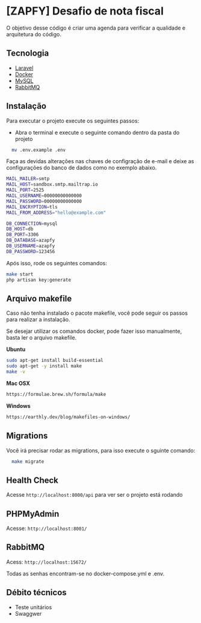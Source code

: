 
# [ZAPFY] Desafio de nota fiscal

O objetivo desse código é criar uma agenda para verificar a qualidade e arquitetura do código.



## Tecnologia

- [Laravel](https://laravel.com/docs/10.x)
- [Docker](https://docs.asaas.com/docs/cobrancas-via-cartao-de-credito)
- [MySQL](https://dev.mysql.com/doc/refman/8.0/en/)
- [RabbitMQ](https://rabbitmq.com/)
## Instalação
Para executar o projeto execute os seguintes passos:

- Abra o terminal e execute o seguinte comando dentro da pasta do projeto

```bash
  mv .env.example .env
```

Faça as devidas alterações nas chaves de configração de e-mail e deixe as configurações do banco de dados como no exemplo abaixo.

```bash
MAIL_MAILER=smtp
MAIL_HOST=sandbox.smtp.mailtrap.io
MAIL_PORT=2525
MAIL_USERNAME=00000000000000
MAIL_PASSWORD=00000000000000
MAIL_ENCRYPTION=tls
MAIL_FROM_ADDRESS="hello@example.com"

DB_CONNECTION=mysql
DB_HOST=db
DB_PORT=3306
DB_DATABASE=azapfy
DB_USERNAME=azapfy
DB_PASSWORD=123456
```

Após isso, rode os seguintes comandos:

```bash
make start
php artisan key:generate  
```

## Arquivo makefile

Caso não tenha instalado o pacote makefile, você pode seguir os passos para realizar a instalação.

Se desejar utilizar os comandos docker, pode fazer isso manualmente, basta ler o arquivo makefile.

**Ubuntu**

```bash
sudo apt-get install build-essential
sudo apt-get -y install make
make -v
```

**Mac OSX**
```bash
https://formulae.brew.sh/formula/make
```

**Windows**
```bash
https://earthly.dev/blog/makefiles-on-windows/
```

## Migrations

Você irá precisar rodar as migrations, para isso execute o sguinte comando:

```bash
  make migrate
```
## Health Check

Acesse `http://localhost:8000/api` para ver ser o projeto está rodando

## PHPMyAdmin

Acesse: `http://localhost:8001/`

## RabbitMQ

Acess: `http://localhost:15672/`

Todas as senhas encontram-se no docker-compose.yml e .env.
## Débito técnicos

- Teste unitários
- Swaggwer

